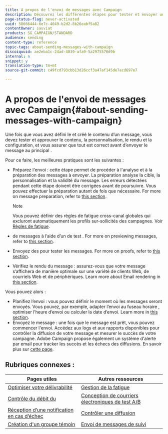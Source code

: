 ```yaml
---
title: A propos de l'envoi de messages avec Campaign
description: Découvrez les différentes étapes pour tester et envoyer un message.
page-status-flag: never-activated
uuid: 58666444-6e7c-4049-b2d2-8b26eabf5a82
contentOwner: sauviat
products: SG_CAMPAIGN/STANDARD
audience: sending
content-type: reference
topic-tags: about-sending-messages-with-campaign
discoiquuid: ae2eba1c-24ad-4839-afa9-5a2975570d9b
internal: n
snippet: y
translation-type: tm+mt
source-git-commit: c49fcd793cbb13d26ccf3a47af145de7acd697e7

---
```



# A propos de l&#39;envoi de messages avec Campaign{#about-sending-messages-with-campaign}

Une fois que vous avez défini le et créé le contenu d’un message, vous devez tester et approuver le contenu, la personnalisation, le rendu et la configuration, et vous assurer que tout est correct avant d’envoyer le message au principal .

Pour ce faire, les meilleures pratiques sont les suivantes :

* Préparez l&#39;envoi : cette étape permet de procéder à l&#39;analyse et à la préparation des messages à envoyer. La préparation analyse la cible, la personnalisation et la validité du message. Les erreurs détectées pendant cette étape doivent être corrigées avant de poursuivre. Vous pouvez effectuer la préparation autant de fois que nécessaire. For more on message preparation, refer to [this section](../../sending/using/preparing-the-send.md).

   >[!NOTE]
   >
   >Vous pouvez définir des règles de fatigue cross-canal globales qui excluront automatiquement les profils sur-sollicités des campagnes. Voir [Règles de fatigue](../../sending/using/fatigue-rules.md).

* de messages à l’aide d’un de test . For more on previewing messages, refer to [this section](../../sending/using/previewing-messages.md).
* Envoyez des pour tester les messages. For more on proofs, refer to [this  section](../../sending/using/sending-proofs.md).
* Vérifiez le rendu du message : assurez-vous que votre message s’affichera de manière optimale sur une variété de clients Web, de courriels Web et de périphériques. Learn more about Email rendering in [this section](../../sending/using/email-rendering.md).

Vous pouvez alors :

* Planifiez l’envoi : vous pouvez définir le moment où les messages seront envoyés. Vous pouvez, par exemple, adapter l’envoi au fuseau horaire , optimiser l’heure d’envoi ou calculer la date d’envoi. Learn more in [this section](../../sending/using/about-scheduling-messages.md).
* Envoyez le message : une fois que le message est prêt, vous pouvez commencer l&#39;envoi. Accédez aux logs et aux rapports disponibles pour contrôler la diffusion de votre message et mesurer le succès de votre campagne. Adobe Campaign propose également un système d&#39;alerte par email pour tracker les succès et les échecs des diffusions. En savoir plus sur [cette page](../../sending/using/confirming-the-send.md).

## Rubriques connexes :

| Pages utiles | Autres ressources |
|---|---|
| [Optimiser votre délivrabilité](../../sending/using/about-deliverability.md) | [Gestion de la fatigue](../../sending/using/fatigue-rules.md) |
| [Contrôle du débit  du](../../reporting/using/delivery-throughput.md) | [Conception de courriers électroniques de test A/B](../../channels/using/designing-an-a-b-test-email.md) |
| [Réception d’une notification en cas d’échec](../../sending/using/receiving-alerts-when-failures-happen.md) | [Contrôler une diffusion](../../sending/using/monitoring-a-delivery.md) |
| [Création d&#39;un groupe témoin](../../automating/using/workflow-control-group.md) | [Envoi de messages de suivi](../../channels/using/follow-up-messages.md) |
